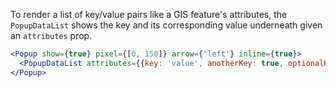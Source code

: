 To render a list of key/value pairs like a GIS feature's attributes, the `PopupDataList` shows the key and its corresponding value underneath given an `attributes` prop.

```jsx
<Popup show={true} pixel={[0, 150]} arrow={'left'} inline={true}>
  <PopupDataList attributes={{key: 'value', anotherKey: true, optionalKey: null}} />
</Popup>
```
